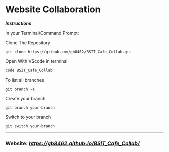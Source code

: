 # **Website Collaboration**

_**Instructions**_

In your Terminal/Command Prompt:

Clone The Repository
```Ins
git clone https://github.com/gb8462/BSIT_Cafe_Collab.git
```
Open With VScode in terminal
```Ins
code BSIT_Cafe_Collab
```
To list all branches
```Ins
git branch -a
```
Create your branch
```Ins
git branch your-branch
```
Switch to your branch
```Ins
git switch your-branch
```
---

### Website: _https://gb8462.github.io/BSIT_Cafe_Collab/_